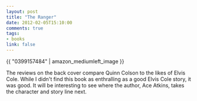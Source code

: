 ```yaml
---
layout: post
title: "The Ranger"
date: 2012-02-05T15:10:00
comments: true
tags:
- books
link: false
---
```

{{ "0399157484" | amazon_mediumleft_image }}

The reviews on the back cover compare Quinn Colson to the likes of Elvis Cole. While I didn't find this book as enthralling as a good Elvis Cole story, it was good. It will be interesting to see where the author, Ace Atkins, takes the character and story line next. 
